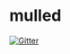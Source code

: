 # mulled

[![Gitter](https://badges.gitter.im/mulled/mulled.svg)](https://gitter.im/mulled/mulled?utm_source=badge&utm_medium=badge&utm_campaign=pr-badge&utm_content=badge)